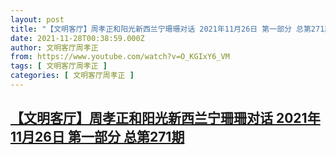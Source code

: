 ```yaml
---
layout: post
title: "【文明客厅】周孝正和阳光新西兰宁珊珊对话 2021年11月26日 第一部分 总第271期"
date: 2021-11-28T00:38:59.000Z
author: 文明客厅周孝正
from: https://www.youtube.com/watch?v=O_KGIxY6_VM
tags: [ 文明客厅周孝正 ]
categories: [ 文明客厅周孝正 ]
---
```

<!--1638059939000-->
[【文明客厅】周孝正和阳光新西兰宁珊珊对话 2021年11月26日 第一部分 总第271期](https://www.youtube.com/watch?v=O_KGIxY6_VM)
------

<div>

</div>
